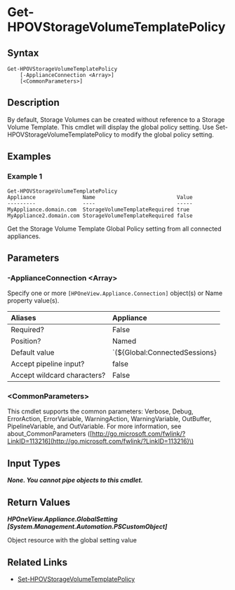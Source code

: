 ﻿---
description: Retreive Storage Volume Template Global Policy.
---

# Get-HPOVStorageVolumeTemplatePolicy

## Syntax

```text
Get-HPOVStorageVolumeTemplatePolicy
    [-ApplianceConnection <Array>]
    [<CommonParameters>]
```

## Description

By default, Storage Volumes can be created without reference to a Storage Volume Template.  This cmdlet will display the global policy setting.  Use Set-HPOVStorageVolumeTemplatePolicy to modify the global policy setting.

## Examples

###  Example 1 

```text
Get-HPOVStorageVolumeTemplatePolicy
Appliance               Name                          Value
---------               ----                          -----
MyAppliance.domain.com  StorageVolumeTemplateRequired true
MyAppliance2.domain.com StorageVolumeTemplateRequired false
```

Get the Storage Volume Template Global Policy setting from all connected appliances.

## Parameters

### -ApplianceConnection &lt;Array&gt;

Specify one or more `[HPOneView.Appliance.Connection]` object(s) or Name property value(s).

| Aliases | Appliance |
| :--- | :--- |
| Required? | False |
| Position? | Named |
| Default value | `(${Global:ConnectedSessions} | ? Default)` |
| Accept pipeline input? | false |
| Accept wildcard characters? | False |

### &lt;CommonParameters&gt;

This cmdlet supports the common parameters: Verbose, Debug, ErrorAction, ErrorVariable, WarningAction, WarningVariable, OutBuffer, PipelineVariable, and OutVariable. For more information, see about\_CommonParameters \([http://go.microsoft.com/fwlink/?LinkID=113216](http://go.microsoft.com/fwlink/?LinkID=113216)\)

## Input Types

_**None.  You cannot pipe objects to this cmdlet.**_

## Return Values

_**HPOneView.Appliance.GlobalSetting [System.Management.Automation.PSCustomObject]**_

Object resource with the global setting value

## Related Links

* [Set-HPOVStorageVolumeTemplatePolicy](set-hpovstoragevolumetemplatepolicy.md)
